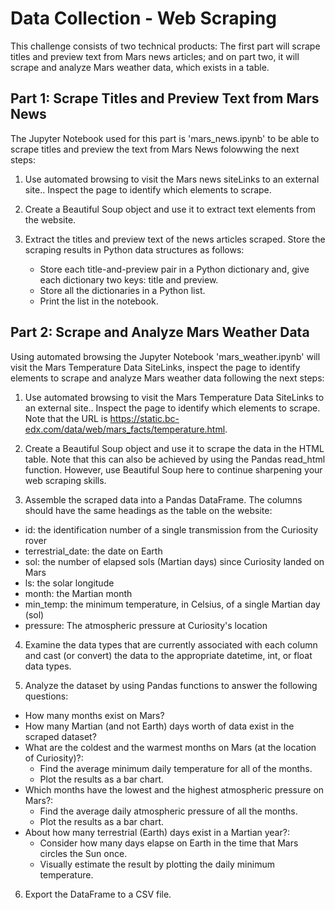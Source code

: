 # Data Collection - Web Scraping

This challenge consists of two technical products: The first part will scrape titles and preview text from Mars news articles; and on part two, it will scrape and analyze Mars weather data, which exists in a table.

## Part 1: Scrape Titles and Preview Text from Mars News
The Jupyter Notebook used for this part is 'mars_news.ipynb' to be able to scrape titles and preview the text from Mars News folowwing the next steps:

1. Use automated browsing to visit the Mars news siteLinks to an external site.. Inspect the page to identify which elements to scrape.

2. Create a Beautiful Soup object and use it to extract text elements from the website.

3. Extract the titles and preview text of the news articles scraped. Store the scraping results in Python data structures as follows:
    - Store each title-and-preview pair in a Python dictionary and, give each dictionary two keys: title and preview.
    - Store all the dictionaries in a Python list.
    - Print the list in the notebook.

## Part 2: Scrape and Analyze Mars Weather Data
Using automated browsing the Jupyter Notebook 'mars_weather.ipynb' will visit the Mars Temperature Data SiteLinks, inspect the page to identify elements to scrape and analyze Mars weather data following the next steps:

1.  Use automated browsing to visit the Mars Temperature Data SiteLinks to an external site.. Inspect the page to identify which elements to scrape. Note that the URL is https://static.bc-edx.com/data/web/mars_facts/temperature.html.

2. Create a Beautiful Soup object and use it to scrape the data in the HTML table. Note that this can also be achieved by using the Pandas read_html function. However, use Beautiful Soup here to continue sharpening your web scraping skills.

3. Assemble the scraped data into a Pandas DataFrame. The columns should have the same headings as the table on the website:

- id: the identification number of a single transmission from the Curiosity rover
- terrestrial_date: the date on Earth
- sol: the number of elapsed sols (Martian days) since Curiosity landed on Mars
- ls: the solar longitude
- month: the Martian month
- min_temp: the minimum temperature, in Celsius, of a single Martian day (sol)
- pressure: The atmospheric pressure at Curiosity's location

4. Examine the data types that are currently associated with each column and cast (or convert) the data to the appropriate datetime, int, or float data types.

5. Analyze the dataset by using Pandas functions to answer the following questions:

- How many months exist on Mars?
- How many Martian (and not Earth) days worth of data exist in the scraped dataset?
- What are the coldest and the warmest months on Mars (at the location of Curiosity)?:
    - Find the average minimum daily temperature for all of the months.
    - Plot the results as a bar chart.
- Which months have the lowest and the highest atmospheric pressure on Mars?:
    - Find the average daily atmospheric pressure of all the months.
    - Plot the results as a bar chart.
- About how many terrestrial (Earth) days exist in a Martian year?:
    - Consider how many days elapse on Earth in the time that Mars circles the Sun once.
    - Visually estimate the result by plotting the daily minimum temperature.

6. Export the DataFrame to a CSV file.